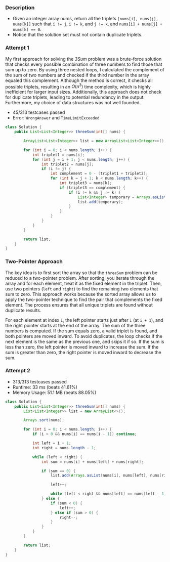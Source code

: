 ### Description

- Given an integer array nums, return all the triplets `[nums[i], nums[j], nums[k]]` such that `i != j`, `i != k`, and `j != k`, and `nums[i] + nums[j] + nums[k] == 0`.
- Notice that the solution set must not contain duplicate triplets.

### Attempt 1

My first approach for solving the _3Sum_ problem was a brute-force solution that checks every possible combination of three numbers to find those that sum up to zero. By using three nested loops, I calculated the complement of the sum of two numbers and checked if the third number in the array equaled this complement. Although the method is correct, it checks all possible triplets, resulting in an $O(n^3)$ time complexity, which is highly inefficient for larger input sizes. Additionally, this approach does not check for duplicate triplets, leading to potential redundancy in the output. Furthermore, my choice of data structures was not well founded.

- 45/313 testcases passed
- Error: `WrongAnswer` and `TimeLimitExceeded`

```java
class Solution {
    public List<List<Integer>> threeSum(int[] nums) {

        ArrayList<List<Integer>> list = new ArrayList<List<Integer>>();

        for (int i = 0; i < nums.length; i++) {
            int triplet1 = nums[i];
            for (int j = i + 1; j < nums.length; j++) {
                int triplet2 = nums[j];
                if (i != j) {
                    int complement = 0 - (triplet1 + triplet2);
                    for (int k = j + 1; k < nums.length; k++) {
                        int triplet3 = nums[k];
                        if (triplet3 == complement) {
                            if (i != k && j != k) {
                                List<Integer> temporary = Arrays.asList(nums[i], nums[j], nums[k]);
                                list.add(temporary);
                            }
                        }
                    }
                }
            }
        }

        return list;
    }
}
```

### Two-Pointer Approach

The key idea is to first sort the array so that the `threeSum` problem can be reduced to a two-pointer problem. After sorting, you iterate through the array and for each element, treat it as the fixed element in the triplet. Then, use two pointers (`left` and `right`) to find the remaining two elements that sum to zero. This approach works because the sorted array allows us to apply the two-pointer technique to find the pair that complements the fixed element. The process ensures that all unique triplets are found without duplicate results.

For each element at index `i`, the left pointer starts just after `i` (at `i + 1`), and the right pointer starts at the end of the array. The sum of the three numbers is computed. If the sum equals zero, a valid triplet is found, and both pointers are moved inward. To avoid duplicates, the loop checks if the next element is the same as the previous one, and skips it if so. If the sum is less than zero, the left pointer is moved inward to increase the sum. If the sum is greater than zero, the right pointer is moved inward to decrease the sum.

### Attempt 2

- 313/313 testcases passed
- Runtime: 33 ms (beats 41.61%)
- Memory Usage: 51.1 MB (beats 88.05%)

```java
class Solution {
    public List<List<Integer>> threeSum(int[] nums) {
        List<List<Integer>> list = new ArrayList<>();

        Arrays.sort(nums);

        for (int i = 0; i < nums.length; i++) {
            if (i > 0 && nums[i] == nums[i - 1]) continue;

            int left = i + 1;
            int right = nums.length - 1;

            while (left < right) {
                int sum = nums[i] + nums[left] + nums[right];

                if (sum == 0) {
                    list.add(Arrays.asList(nums[i], nums[left], nums[right]));

                    left++;

                    while (left < right && nums[left] == nums[left - 1]) left++;
                } else {
                    if (sum < 0) {
                        left++;
                    } else if (sum > 0) {
                        right--;
                    }
                }
            }
        }

        return list;
    }
}
```
